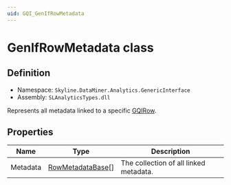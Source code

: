 ```yaml
---
uid: GQI_GenIfRowMetadata
---
```


# GenIfRowMetadata class

## Definition

- Namespace: `Skyline.DataMiner.Analytics.GenericInterface`
- Assembly: `SLAnalyticsTypes.dll`

Represents all metadata linked to a specific [GQIRow](xref:GQI_GQIRow).

## Properties

| Name | Type | Description |
| ---- | ---- | ----------- |
| Metadata | [RowMetadataBase](xref:GQI_RowMetadataBase)[] | The collection of all linked metadata. |
